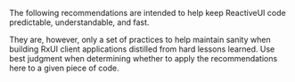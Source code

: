 The following recommendations are intended to help keep ReactiveUI code predictable, understandable, and fast.

They are, however, only a set of practices to help maintain sanity when building RxUI client applications distilled from hard lessons learned. Use best judgment when determining whether to apply the recommendations here to a given piece of code.